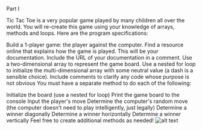 Part I

Tic Tac Toe is a very popular game played by many children all over the world. You will re-create this game using your knowledge of arrays, methods and loops. Here are the program specifications:

Build a 1-player game: the player against the computer.
Find a resource online that explains how the game is played. This will be your documentation.  Include the URL of your documentation in a comment. 
Use a two-dimensional array to represent the game board.
Use a nested for loop to initialize the multi-dimensional array with some neutral value (a dash is a sensible choice).
Include comments to clarify any code whose purpose is not obvious 
You must have a separate method to do each of the following:

Initialize the board (use a nested for loop)
Print the game board to the console
Input the player's move
Determine the computer's random move (the computer doesn't need to play intelligently, just legally)
Determine a winner diagonally
Determine a winner horizontally
Determine a winner vertically
Feel free to create additional methods as needed!
![alt text](https://giphy.com/gifs/Q93QozL68rvOI5o10Z/html5)
